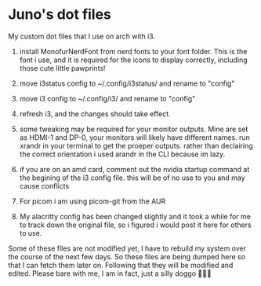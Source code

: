 # Juno's dot files
My custom dot files that I use on arch with i3.

1) install MonofurNerdFont from nerd fonts to your font folder. This is the font i use, and it is required for the icons to display correctly, including those cute little pawprints!
2) move i3status config to ~/.config/i3status/ and rename to "config"
3) move i3 config to ~/.config/i3/ and rename to "config"
4) refresh i3, and the changes should take effect.

5) some tweaking may be required for your monitor outputs. Mine are set as HDMI-1 and DP-0, your monitors will likely have different names.
run xrandr in your terminal to get the proeper outputs. rather than declairing the correct orientation i used arandr in the CLI because im lazy. 

6) if you are on an amd card, comment out the nvidia startup command at the begining of the i3 config file. this will be of no use to you and may cause conflicts

7) For picom i am using picom-git from the AUR
8) My alacritty config has been changed slightly and it took a while for me to track down the original file, so i figured i would post it here for others to use.

Some of these files are not modified yet, I have to rebuild my system over the course of the next few days. So these files are being dumped here so that I can fetch them later on. Following that they will be modified and edited. Please bare with me, I am in fact, just a silly doggo 󱙵󱙵󱙵
